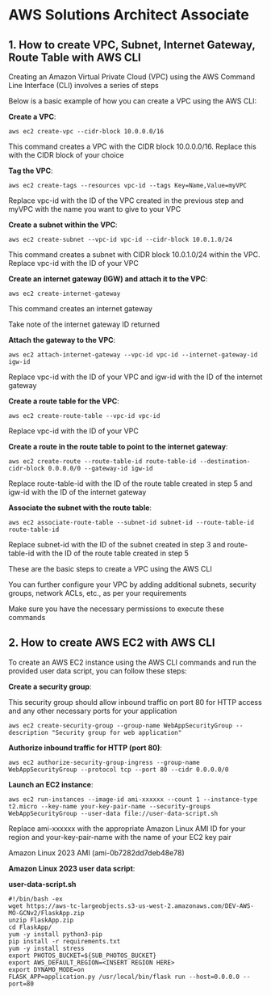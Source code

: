 # AWS Solutions Architect Associate

## 1. How to create VPC, Subnet, Internet Gateway, Route Table with AWS CLI

Creating an Amazon Virtual Private Cloud (VPC) using the AWS Command Line Interface (CLI) involves a series of steps

Below is a basic example of how you can create a VPC using the AWS CLI:

**Create a VPC**:

```
aws ec2 create-vpc --cidr-block 10.0.0.0/16
```
This command creates a VPC with the CIDR block 10.0.0.0/16. Replace this with the CIDR block of your choice

**Tag the VPC**:

```
aws ec2 create-tags --resources vpc-id --tags Key=Name,Value=myVPC
```

Replace vpc-id with the ID of the VPC created in the previous step and myVPC with the name you want to give to your VPC

**Create a subnet within the VPC**:

```
aws ec2 create-subnet --vpc-id vpc-id --cidr-block 10.0.1.0/24
```

This command creates a subnet with CIDR block 10.0.1.0/24 within the VPC. Replace vpc-id with the ID of your VPC

**Create an internet gateway (IGW) and attach it to the VPC**:

```
aws ec2 create-internet-gateway
```

This command creates an internet gateway

Take note of the internet gateway ID returned

**Attach the gateway to the VPC**:

```
aws ec2 attach-internet-gateway --vpc-id vpc-id --internet-gateway-id igw-id
```

Replace vpc-id with the ID of your VPC and igw-id with the ID of the internet gateway

**Create a route table for the VPC**:

```
aws ec2 create-route-table --vpc-id vpc-id
```

Replace vpc-id with the ID of your VPC

**Create a route in the route table to point to the internet gateway**:

```
aws ec2 create-route --route-table-id route-table-id --destination-cidr-block 0.0.0.0/0 --gateway-id igw-id
```

Replace route-table-id with the ID of the route table created in step 5 and igw-id with the ID of the internet gateway

**Associate the subnet with the route table**:

```
aws ec2 associate-route-table --subnet-id subnet-id --route-table-id route-table-id
```

Replace subnet-id with the ID of the subnet created in step 3 and route-table-id with the ID of the route table created in step 5

These are the basic steps to create a VPC using the AWS CLI 

You can further configure your VPC by adding additional subnets, security groups, network ACLs, etc., as per your requirements

Make sure you have the necessary permissions to execute these commands

## 2. How to create AWS EC2 with AWS CLI

To create an AWS EC2 instance using the AWS CLI commands and run the provided user data script, you can follow these steps:

**Create a security group**: 

This security group should allow inbound traffic on port 80 for HTTP access and any other necessary ports for your application

```
aws ec2 create-security-group --group-name WebAppSecurityGroup --description "Security group for web application"
```

**Authorize inbound traffic for HTTP (port 80)**:

```
aws ec2 authorize-security-group-ingress --group-name WebAppSecurityGroup --protocol tcp --port 80 --cidr 0.0.0.0/0
```

**Launch an EC2 instance**:

```
aws ec2 run-instances --image-id ami-xxxxxx --count 1 --instance-type t2.micro --key-name your-key-pair-name --security-groups WebAppSecurityGroup --user-data file://user-data-script.sh
```

Replace ami-xxxxxx with the appropriate Amazon Linux AMI ID for your region and your-key-pair-name with the name of your EC2 key pair

Amazon Linux 2023 AMI (ami-0b7282dd7deb48e78)

**Amazon Linux 2023 user data script**:

**user-data-script.sh**

```
#!/bin/bash -ex
wget https://aws-tc-largeobjects.s3-us-west-2.amazonaws.com/DEV-AWS-MO-GCNv2/FlaskApp.zip
unzip FlaskApp.zip
cd FlaskApp/
yum -y install python3-pip
pip install -r requirements.txt
yum -y install stress
export PHOTOS_BUCKET=${SUB_PHOTOS_BUCKET}
export AWS_DEFAULT_REGION=<INSERT REGION HERE>
export DYNAMO_MODE=on
FLASK_APP=application.py /usr/local/bin/flask run --host=0.0.0.0 --port=80
```
